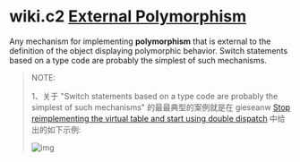 # wiki.c2 [External Polymorphism](https://proxy.c2.com/cgi/fullSearch?search=ExternalPolymorphism)

Any mechanism for implementing **polymorphism** that is external to the definition of the object displaying polymorphic behavior. Switch statements based on a type code are probably the simplest of such mechanisms.

> NOTE: 
>
> 1、关于 "Switch statements based on a type code are probably the simplest of such mechanisms" 的最最典型的案例就是在 gieseanw [Stop reimplementing the virtual table and start using double dispatch](https://gieseanw.wordpress.com/2018/12/29/stop-reimplementing-the-virtual-table-and-start-using-double-dispatch/) 中给出的如下示例:
>
> ![img](https://gieseanw.files.wordpress.com/2018/12/doubledispatchheader.png?w=660)